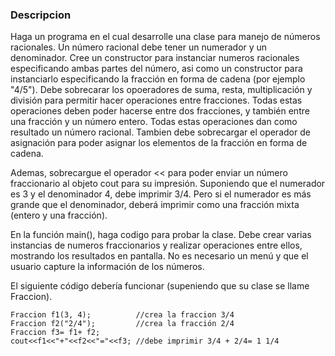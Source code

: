 ### Descripcion

Haga un programa en el cual desarrolle una clase para manejo de números racionales. Un número racional debe tener un numerador y un denominador. Cree un constructor para instanciar numeros racionales especificando ambas partes del número, asi como un constructor para instanciarlo especificando la fracción en forma de cadena (por ejemplo "4/5"). Debe sobrecarar los opoeradores de suma, resta, multiplicación y división para permitir hacer operaciones entre fracciones. Todas estas operaciones deben poder hacerse entre dos fracciones, y también entre una fracción y un número entero. Todas estas operaciones dan como resultado un número racional. Tambien debe sobrecargar el operador de asignación para poder asignar los elementos de la fracción en forma de cadena.

Ademas, sobrecargue el operador << para poder enviar un número fraccionario al objeto cout para su impresión. Suponiendo que el numerador es 3 y el denominador 4, debe imprimir 3/4. Pero si el numerador es más grande que el denominador, deberá imprimir como una fracción mixta (entero y una fracción).

En la función main(), haga codigo para probar la clase. Debe crear varias instancias de numeros fraccionarios y realizar operaciones entre ellos, mostrando los resultados en pantalla. No es necesario un menú y que el usuario capture la información de los números.

El siguiente código debería funcionar (supeniendo que su clase se llame Fraccion).

    Fraccion f1(3, 4);          //crea la fraccion 3/4
    Fraccion f2("2/4");         //crea la fracción 2/4
    Fraccion f3= f1+ f2;
    cout<<f1<<"+"<<f2<<"="<<f3; //debe imprimir 3/4 + 2/4= 1 1/4